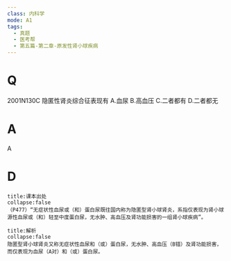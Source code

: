 ```yaml
---
class: 内科学
mode: A1
tags:
  - 真题
  - 医考帮
  - 第五篇-第二章-原发性肾小球疾病
---
```


# Q
2001N130C 隐匿性肾炎综合征表现有
A.血尿
B.高血压
C.二者都有
D.二者都无

# A
A
# D
```ad-note
title:课本出处
collapse:false
（P477）“无症状性血尿或（和）蛋白尿既往国内称为隐匿型肾小球肾炎，系指仅表现为肾小球源性血尿或（和）轻至中度蛋白尿，无水肿、高血压及肾功能损害的一组肾小球疾病”。
```

```ad-summary
title:解析
collapse:false
隐匿型肾小球肾炎又称无症状性血尿和（或）蛋白尿，无水肿、高血压（B错）及肾功能损害，而仅表现为血尿（A对）和（或）蛋白尿。
```

